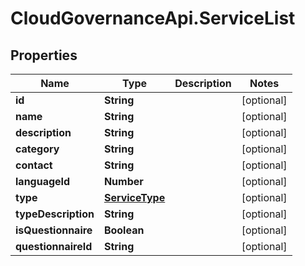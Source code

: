 # CloudGovernanceApi.ServiceList

## Properties

Name | Type | Description | Notes
------------ | ------------- | ------------- | -------------
**id** | **String** |  | [optional] 
**name** | **String** |  | [optional] 
**description** | **String** |  | [optional] 
**category** | **String** |  | [optional] 
**contact** | **String** |  | [optional] 
**languageId** | **Number** |  | [optional] 
**type** | [**ServiceType**](ServiceType.md) |  | [optional] 
**typeDescription** | **String** |  | [optional] 
**isQuestionnaire** | **Boolean** |  | [optional] 
**questionnaireId** | **String** |  | [optional] 



